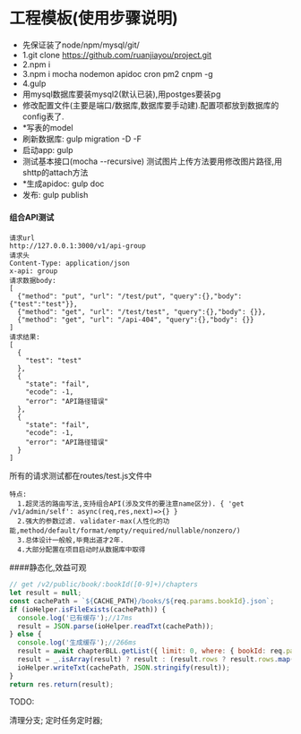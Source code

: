 # 工程模板(使用步骤说明)
- 先保证装了node/npm/mysql/git/
- 1.git clone https://github.com/ruanjiayou/project.git
- 2.npm i
- 3.npm i mocha nodemon apidoc cron pm2 cnpm -g
- 4.gulp
- 用mysql数据库要装mysql2(默认已装),用postges要装pg
- 修改配置文件(主要是端口/数据库,数据库要手动建).配置项都放到数据库的config表了.
- *写表的model
- 刷新数据库: gulp migration -D -F
- 启动app: gulp
- 测试基本接口(mocha --recursive) 测试图片上传方法要用修改图片路径,用shttp的attach方法
- *生成apidoc: gulp doc
- 发布: gulp publish
#### 组合API测试
```
请求url
http://127.0.0.1:3000/v1/api-group
请求头
Content-Type: application/json
x-api: group
请求数据body:
[
  {"method": "put", "url": "/test/put", "query":{},"body": {"test":"test"}},
  {"method": "get", "url": "/test/test", "query":{},"body": {}},
  {"method": "get", "url": "/api-404", "query":{},"body": {}}
]
请求结果:
[
  {
    "test": "test"
  },
  {
    "state": "fail",
    "ecode": -1,
    "error": "API路径错误"
  },
  {
    "state": "fail",
    "ecode": -1,
    "error": "API路径错误"
  }
]
```
所有的请求测试都在routes/test.js文件中
```
特点:
  1.超灵活的路由写法,支持组合API(涉及文件的要注意name区分). { 'get /v1/admin/self': async(req,res,next)=>{} }
  2.强大的参数过滤. validater-max(人性化的功能,method/default/format/empty/required/nullable/nonzero/)
  3.总体设计一般般,毕竟出道才2年.
  4.大部分配置在项目启动时从数据库中取得
```
####静态化,效益可观
```js
// get /v2/public/book/:bookId([0-9]+)/chapters
let result = null;
const cachePath = `${CACHE_PATH}/books/${req.params.bookId}.json`;
if (ioHelper.isFileExists(cachePath)) {
  console.log('已有缓存');//17ms
  result = JSON.parse(ioHelper.readTxt(cachePath));
} else {
  console.log('生成缓存');//266ms
  result = await chapterBLL.getList({ limit: 0, where: { bookId: req.params.bookId }, attributes: 'id,bookId,title' });
  result = _.isArray(result) ? result : (result.rows ? result.rows.map(function (item) { return item.toJSON ? item.toJSON() : item; }) : []);
  ioHelper.writeTxt(cachePath, JSON.stringify(result));
}
return res.return(result);
```
TODO:

清理分支; 定时任务定时器;